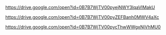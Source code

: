 https://drive.google.com/open?id=0B7B7WjTV00pyejNWY3lqaVlMakU

https://drive.google.com/open?id=0B7B7WjTV00pyZEFBanh0MWV4aXc

https://drive.google.com/open?id=0B7B7WjTV00pycThwWWgxNjVhMU0

